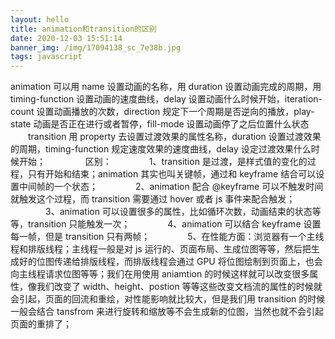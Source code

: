 ```yaml
---
layout: hello
title: animation和transition的区别
date: 2020-12-03 15:51:14
banner_img: /img/17094138_sc_7e38b.jpg
tags: javascript
---
```

animation 可以用 name 设置动画的名称，用 duration 设置动画完成的周期，用 timing-function 设置动画的速度曲线，delay 设置动画什么时候开始，iteration-count 设置动画播放的次数，direction 规定下一个周期是否逆向的播放，play-state 动画是否正在进行或者暂停，fill-mode 设置动画停了之后位置什么状态
　　transition 用 property 去设置过渡效果的属性名称，duration 设置过渡效果的周期，timing-function 规定速度效果的速度曲线，delay 设定过渡效果什么时候开始；
　　
　　区别：
　　　　1、transition 是过渡，是样式值的变化的过程，只有开始和结束；animation 其实也叫关键帧，通过和 keyframe 结合可以设置中间帧的一个状态；
　　　　2、animation 配合 @keyframe 可以不触发时间就触发这个过程，而 transition 需要通过 hover 或者 js 事件来配合触发；
　　　　3、animation 可以设置很多的属性，比如循环次数，动画结束的状态等等，transition 只能触发一次；
　　　　4、animation 可以结合 keyframe 设置每一帧，但是 transition 只有两帧；
　　　　5、在性能方面：浏览器有一个主线程和排版线程；主线程一般是对 js 运行的、页面布局、生成位图等等，然后把生成好的位图传递给排版线程，而排版线程会通过 GPU 将位图绘制到页面上，也会向主线程请求位图等等；我们在用使用 aniamtion 的时候这样就可以改变很多属性，像我们改变了 width、height、postion 等等这些改变文档流的属性的时候就会引起，页面的回流和重绘，对性能影响就比较大，但是我们用 transition 的时候一般会结合 tansfrom 来进行旋转和缩放等不会生成新的位图，当然也就不会引起页面的重排了；